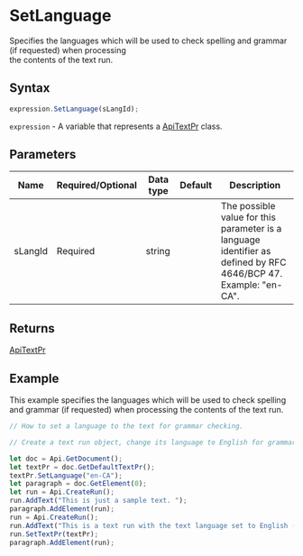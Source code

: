 # SetLanguage

Specifies the languages which will be used to check spelling and grammar (if requested) when processing\
the contents of the text run.

## Syntax

```javascript
expression.SetLanguage(sLangId);
```

`expression` - A variable that represents a [ApiTextPr](../ApiTextPr.md) class.

## Parameters

| **Name** | **Required/Optional** | **Data type** | **Default** | **Description** |
| ------------- | ------------- | ------------- | ------------- | ------------- |
| sLangId | Required | string |  | The possible value for this parameter is a language identifier as defined by RFC 4646/BCP 47. Example: "en-CA". |

## Returns

[ApiTextPr](../../ApiTextPr/ApiTextPr.md)

## Example

This example specifies the languages which will be used to check spelling and grammar (if requested) when processing the contents of the text run.

```javascript editor-docx
// How to set a language to the text for grammar checking.

// Create a text run object, change its language to English for grammar check.

let doc = Api.GetDocument();
let textPr = doc.GetDefaultTextPr();
textPr.SetLanguage("en-CA");
let paragraph = doc.GetElement(0);
let run = Api.CreateRun();
run.AddText("This is just a sample text. ");
paragraph.AddElement(run);
run = Api.CreateRun();
run.AddText("This is a text run with the text language set to English (Canada).");
run.SetTextPr(textPr);
paragraph.AddElement(run);
```
